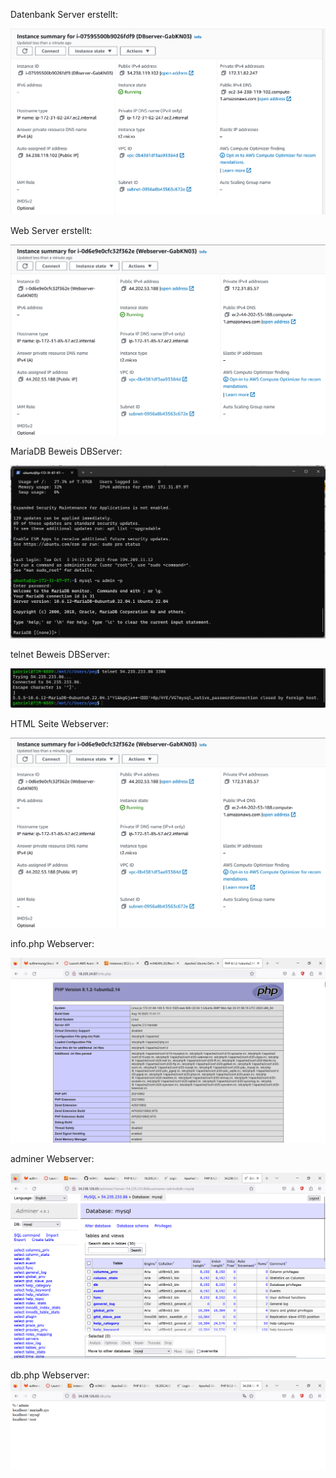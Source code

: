 Datenbank Server erstellt:

![Alt text](../KN03_dbserver.png)

Web Server erstellt:

![Alt text](../Webserver_KN03.png)

MariaDB Beweis DBServer:

![Alt text](image-1.png)

telnet Beweis DBServer:

![Alt text](image-2.png)

HTML Seite Webserver:

![Alt text](../Webserver_KN03.png)

info.php Webserver:

![Alt text](../inf_php_KN03.png)

adminer Webserver:

![Alt text](image-4.png)

db.php Webserver:
![Alt text](image-3.png)

